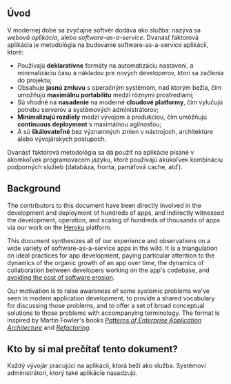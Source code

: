 ## Úvod

V modernej dobe sa zvyčajne softvér dodáva ako služba: nazýva sa *webová aplikácia*, alebo *software-as-a-service*. Dvanásť faktorová aplikácia je metodológia na budovanie software-as-a-service aplikácií, ktoré:

* Používajú **deklaratívne** formáty na automatizáciu nastavení, a minimalizáciu času a nákladov pre nových developerov, ktorí sa začlenia do projektu;
* Obsahuje **jasnú zmluvu** s operačným systémom, nad ktorým bežia, čím umožňujú  **maximálnu portabilitu** medzi rôznymi prostrediami;
* Sú vhodné na **nasadenie** na moderné **cloudové platformy**, čím vylučujú potrebu serverov a systémových administrátorov;
* **Minimalizujú rozdiely** medzi vývojom a produkciou, čím umôžňujú **continuous deployment** s maximálnou agilnosťou;
* A sú **škálovateľné** bez významných zmien v nástrojoch, architektúre alebo vývojárskych postupoch.

Dvanásť faktorová metodológia sa dá použiť na aplikácie písané v akomkoľvek programovacom jazyku, ktoré používajú akúkoľvek kombináciu podporných služieb (databáza, fronta, pamäťová cache, atď).

## Background

The contributors to this document have been directly involved in the development and deployment of hundreds of apps, and indirectly witnessed the development, operation, and scaling of hundreds of thousands of apps via our work on the <a href="http://www.heroku.com/" target="_blank">Heroku</a> platform.

This document synthesizes all of our experience and observations on a wide variety of software-as-a-service apps in the wild.  It is a triangulation on ideal practices for app development, paying particular attention to the dynamics of the organic growth of an app over time, the dynamics of collaboration between developers working on the app's codebase, and <a href="http://blog.heroku.com/archives/2011/6/28/the_new_heroku_4_erosion_resistance_explicit_contracts/" target="_blank">avoiding the cost of software erosion</a>.

Our motivation is to raise awareness of some systemic problems we've seen in modern application development, to provide a shared vocabulary for discussing those problems, and to offer a set of broad conceptual solutions to those problems with accompanying terminology.  The format is inspired by Martin Fowler's books *<a href="https://books.google.com/books/about/Patterns_of_enterprise_application_archi.html?id=FyWZt5DdvFkC" target="_blank">Patterns of Enterprise Application Architecture</a>* and *<a href="https://books.google.com/books/about/Refactoring.html?id=1MsETFPD3I0C" target="_blank">Refactoring</a>*.

## Kto by si mal prečítať tento dokument?

Každý vývojár pracujúci na aplikácii, ktorá beží ako služba. Systémoví administrátori, ktorý také aplikácie nasadzujú.
